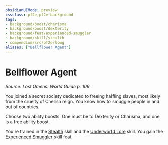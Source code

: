 ```yaml
---
obsidianUIMode: preview
cssclass: pf2e,pf2e-background
tags:
- background/boost/charisma
- background/boost/dexterity
- background/feat/experienced-smuggler
- background/skill/stealth
- compendium/src/pf2e/lowg
aliases: ["Bellflower Agent"]
---
```

# Bellflower Agent
*Source: Lost Omens: World Guide p. 106*  

You joined a secret society dedicated to freeing halfling slaves, most likely from the cruelty of Chelish reign. You know how to smuggle people in and out of countries.

Choose two ability boosts. One must be to Dexterity or Charisma, and one is a free ability boost.

You're trained in the [Stealth](../../skills.md#Stealth) skill and the [Underworld Lore](../../skills.md#Lore) skill. You gain the [Experienced Smuggler](../../feats/experienced-smuggler.md) skill feat.